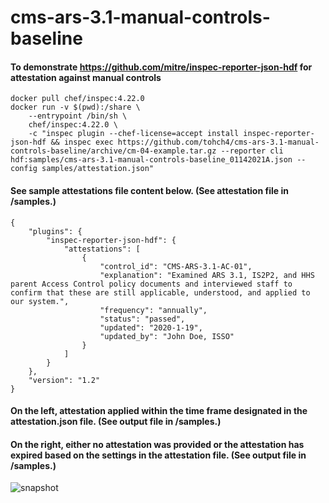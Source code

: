 # cms-ars-3.1-manual-controls-baseline

#### To demonstrate https://github.com/mitre/inspec-reporter-json-hdf for attestation against manual controls

```
docker pull chef/inspec:4.22.0 
docker run -v $(pwd):/share \
    --entrypoint /bin/sh \
    chef/inspec:4.22.0 \
    -c "inspec plugin --chef-license=accept install inspec-reporter-json-hdf && inspec exec https://github.com/tohch4/cms-ars-3.1-manual-controls-baseline/archive/cm-04-example.tar.gz --reporter cli hdf:samples/cms-ars-3.1-manual-controls-baseline_01142021A.json --config samples/attestation.json"
```
#### See sample attestations file content below. (See attestation file in /samples.)
```
{
    "plugins": {
        "inspec-reporter-json-hdf": {
            "attestations": [
                {
                    "control_id": "CMS-ARS-3.1-AC-01",
                    "explanation": "Examined ARS 3.1, IS2P2, and HHS parent Access Control policy documents and interviewed staff to confirm that these are still applicable, understood, and applied to our system.",
                    "frequency": "annually",
                    "status": "passed",
                    "updated": "2020-1-19",
                    "updated_by": "John Doe, ISSO"
                }
            ]
        }
    },
    "version": "1.2"
}
```

#### On the left, attestation applied within the time frame designated in the attestation.json file. (See output file in /samples.)

#### On the right, either no attestation was provided or the attestation has expired based on the settings in the attestation file. (See output file in /samples.)

![snapshot](https://github.com/ejaronne/cms-ars-3.1-manual-controls-baseline/blob/main/samples/snap2.gif)

